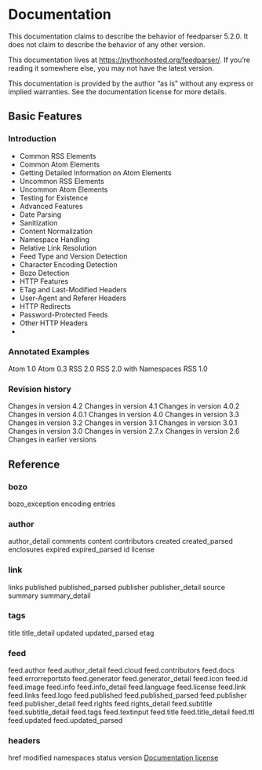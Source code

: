 # Documentation
This documentation claims to describe the behavior of feedparser 5.2.0. It does not claim to describe the behavior of any other version.

This documentation lives at https://pythonhosted.org/feedparser/. If you’re reading it somewhere else, you may not have the latest version.

This documentation is provided by the author “as is” without any express or implied warranties. See the documentation license for more details.

## Basic Features
### Introduction
* Common RSS Elements
* Common Atom Elements
* Getting Detailed Information on Atom Elements
* Uncommon RSS Elements
* Uncommon Atom Elements
* Testing for Existence
* Advanced Features
* Date Parsing
* Sanitization
* Content Normalization
* Namespace Handling
* Relative Link Resolution
* Feed Type and Version Detection
* Character Encoding Detection
* Bozo Detection
* HTTP Features
* ETag and Last-Modified Headers
* User-Agent and Referer Headers
* HTTP Redirects
* Password-Protected Feeds
* Other HTTP Headers
* 
### Annotated Examples
Atom 1.0
Atom 0.3
RSS 2.0
RSS 2.0 with Namespaces
RSS 1.0

### Revision history
Changes in version 4.2
Changes in version 4.1
Changes in version 4.0.2
Changes in version 4.0.1
Changes in version 4.0
Changes in version 3.3
Changes in version 3.2
Changes in version 3.1
Changes in version 3.0.1
Changes in version 3.0
Changes in version 2.7.x
Changes in version 2.6
Changes in earlier versions

## Reference
### bozo
bozo_exception
encoding
entries

### author
author_detail
comments
content
contributors
created
created_parsed
enclosures
expired
expired_parsed
id
license

### link
links
published
published_parsed
publisher
publisher_detail
source
summary
summary_detail

### tags
title
title_detail
updated
updated_parsed
etag

### feed
feed.author
feed.author_detail
feed.cloud
feed.contributors
feed.docs
feed.errorreportsto
feed.generator
feed.generator_detail
feed.icon
feed.id
feed.image
feed.info
feed.info_detail
feed.language
feed.license
feed.link
feed.links
feed.logo
feed.published
feed.published_parsed
feed.publisher
feed.publisher_detail
feed.rights
feed.rights_detail
feed.subtitle
feed.subtitle_detail
feed.tags
feed.textinput
feed.title
feed.title_detail
feed.ttl
feed.updated
feed.updated_parsed

### headers
href
modified
namespaces
status
version
[Documentation license](https://pythonhosted.org/feedparser/license.html)
